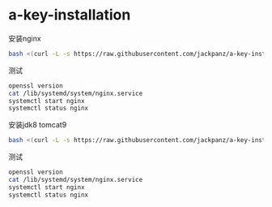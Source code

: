 # a-key-installation

安装nginx
```bash
bash <(curl -L -s https://raw.githubusercontent.com/jackpanz/a-key-installation/master/centos7-tengine.sh)
```

测试
```bash
openssl version
cat /lib/systemd/system/nginx.service
systemctl start nginx
systemctl status nginx
```

安装jdk8 tomcat9
```bash
bash <(curl -L -s https://raw.githubusercontent.com/jackpanz/a-key-installation/master/centos7-jdk8-tomcat9.sh)
```

测试
```bash
openssl version
cat /lib/systemd/system/nginx.service
systemctl start nginx
systemctl status nginx
```
 
